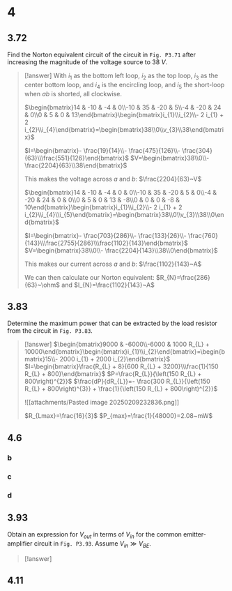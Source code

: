 # 4

## 3.72

Find the Norton equivalent circuit of the circuit in `Fig. P3.71` after increasing the magnitude of the voltage source to $38~V$.

> [!answer]
> With $i_{1}$ as the bottom left loop, $i_{2}$ as the top loop, $i_{3}$ as the center bottom loop, and $i_{4}$ is the encircling loop, and $i_{5}$ the short-loop when $ab$ is shorted, all clockwise.
> 
> $\begin{bmatrix}14 & -10 & -4 & 0\\-10 & 35 & -20 & 5\\-4 & -20 & 24 & 0\\0 & 5 & 0 & 13\end{bmatrix}\begin{bmatrix}i_{1}\\i_{2}\\- 2 i_{1} + 2 i_{2}\\i_{4}\end{bmatrix}=\begin{bmatrix}38\\0\\v_{3}\\38\end{bmatrix}$
> 
> $I=\begin{bmatrix}- \frac{19}{14}\\- \frac{475}{126}\\- \frac{304}{63}\\\frac{551}{126}\end{bmatrix}$
> $V=\begin{bmatrix}38\\0\\- \frac{2204}{63}\\38\end{bmatrix}$
> 
> This makes the voltage across $a$ and $b$: $\frac{2204}{63}~V$
> 
> $\begin{bmatrix}14 & -10 & -4 & 0 & 0\\-10 & 35 & -20 & 5 & 0\\-4 & -20 & 24 & 0 & 0\\0 & 5 & 0 & 13 & -8\\0 & 0 & 0 & -8 & 10\end{bmatrix}\begin{bmatrix}i_{1}\\i_{2}\\- 2 i_{1} + 2 i_{2}\\i_{4}\\i_{5}\end{bmatrix}=\begin{bmatrix}38\\0\\v_{3}\\38\\0\end{bmatrix}$
> 
> $I=\begin{bmatrix}- \frac{703}{286}\\- \frac{133}{26}\\- \frac{760}{143}\\\frac{2755}{286}\\\frac{1102}{143}\end{bmatrix}$
> $V=\begin{bmatrix}38\\0\\- \frac{2204}{143}\\38\\0\end{bmatrix}$
> 
> This makes our current across $a$ and $b$: $\frac{1102}{143}~A$
> 
> We can then calculate our Norton equivalent: $R_{N}=\frac{286}{63}~\ohm$ and $I_{N}=\frac{1102}{143}~A$

## 3.83

Determine the maximum power that can be extracted by the load resistor from the circuit in `Fig. P3.83`.

> [!answer]
> $\begin{bmatrix}9000 & -6000\\-6000 & 1000 R_{L} + 10000\end{bmatrix}\begin{bmatrix}i_{1}\\i_{2}\end{bmatrix}=\begin{bmatrix}15\\- 2000 i_{1} + 2000 i_{2}\end{bmatrix}$
> $I=\begin{bmatrix}\frac{R_{L} + 8}{600 R_{L} + 3200}\\\frac{1}{150 R_{L} + 800}\end{bmatrix}$
> $P=\frac{R_{L}}{\left(150 R_{L} + 800\right)^{2}}$
> $\frac{dP}{dR_{L}}=- \frac{300 R_{L}}{\left(150 R_{L} + 800\right)^{3}} + \frac{1}{\left(150 R_{L} + 800\right)^{2}}$
> 
> ![[attachments/Pasted image 20250209232836.png]]
> 
> $R_{Lmax}=\frac{16}{3}$
> $P_{max}=\frac{1}{48000}=2.08~mW$

## 4.6

### b



### c

### d

## 3.93

Obtain an expression for $V_{out}$ in terms of $V_{in}$ for the common emitter-amplifier circuit in `Fig. P3.93`. Assume $V_{in} \gg V_{BE}$.

> [!answer]
> 

## 4.11
